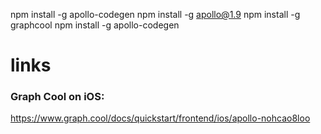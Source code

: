 npm install -g apollo-codegen
npm install -g apollo@1.9
npm install -g graphcool
npm install -g apollo-codegen

# links

### Graph Cool on iOS:
https://www.graph.cool/docs/quickstart/frontend/ios/apollo-nohcao8loo
